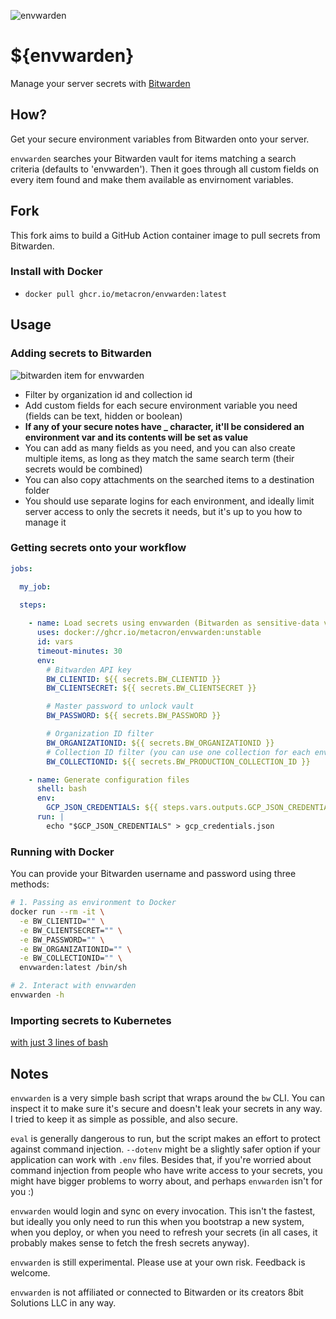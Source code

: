 ![](https://raw.githubusercontent.com/metacron/envwarden/master/assets/icon-left-font-narrow.png "envwarden")

# ${envwarden}
Manage your server secrets with [Bitwarden](https://bitwarden.com/)

## How?

Get your secure environment variables from Bitwarden onto your server.

`envwarden` searches your Bitwarden vault for items matching
a search criteria (defaults to 'envwarden').
Then it goes through all custom fields on every item found
and make them available as envirnoment variables.

## Fork

This fork aims to build a GitHub Action container image to pull secrets from Bitwarden.

### Install with Docker

* `docker pull ghcr.io/metacron/envwarden:latest`

## Usage

### Adding secrets to Bitwarden

![](https://raw.githubusercontent.com/metacron/envwarden/master/assets/bitwarden-item-screenshot.png "bitwarden item for envwarden")

* Filter by organization id and collection id
* Add custom fields for each secure environment variable you need
  (fields can be text, hidden or boolean)
* **If any of your secure notes have _ character, it'll be considered an environment var and its contents will be set as value**
* You can add as many fields as you need, and you can also create
  multiple items, as long as they match the same search term
  (their secrets would be combined)
* You can also copy attachments on the searched items to a destination folder
* You should use separate logins for each environment, and ideally limit server
  access to only the secrets it needs, but it's up to you how to manage it

### Getting secrets onto your workflow

```yaml
jobs:

  my_job:
  
  steps:

    - name: Load secrets using envwarden (Bitwarden as sensitive-data vault)
      uses: docker://ghcr.io/metacron/envwarden:unstable
      id: vars
      timeout-minutes: 30
      env:
        # Bitwarden API key
        BW_CLIENTID: ${{ secrets.BW_CLIENTID }}
        BW_CLIENTSECRET: ${{ secrets.BW_CLIENTSECRET }}

        # Master password to unlock vault
        BW_PASSWORD: ${{ secrets.BW_PASSWORD }}

        # Organization ID filter
        BW_ORGANIZATIONID: ${{ secrets.BW_ORGANIZATIONID }}
        # Collection ID filter (you can use one collection for each environment)
        BW_COLLECTIONID: ${{ secrets.BW_PRODUCTION_COLLECTION_ID }}

    - name: Generate configuration files
      shell: bash
      env:
        GCP_JSON_CREDENTIALS: ${{ steps.vars.outputs.GCP_JSON_CREDENTIALS }}
      run: |
        echo "$GCP_JSON_CREDENTIALS" > gcp_credentials.json
```

### Running with Docker

You can provide your Bitwarden username and password using three methods:

```bash
# 1. Passing as environment to Docker
docker run --rm -it \
  -e BW_CLIENTID="" \
  -e BW_CLIENTSECRET="" \
  -e BW_PASSWORD="" \
  -e BW_ORGANIZATIONID="" \
  -e BW_COLLECTIONID="" \
  envwarden:latest /bin/sh

# 2. Interact with envwarden
envwarden -h
```

### Importing secrets to Kubernetes

[with just 3 lines of bash](https://blog.gingerlime.com/2019/envwarden-and-kubernetes-secrets/)

## Notes

`envwarden` is a very simple bash script that wraps around the `bw` CLI. You can inspect it to make sure it's secure and
doesn't leak your secrets in any way. I tried to keep it as simple as possible, and also secure.

`eval` is generally dangerous to run, but the script makes an effort to protect against command injection.
`--dotenv` might be a slightly safer option if your application can work with `.env` files. Besides that, if you're
worried about command injection from people who have write access to your secrets, you might have bigger problems to
worry about, and perhaps `envwarden` isn't for you :)

`envwarden` would login and sync on every invocation. This isn't the fastest, but ideally you only need to run this when
you bootstrap a new system, when you deploy, or when you need to refresh your secrets (in all cases, it probably makes
sense to fetch the fresh secrets anyway).

`envwarden` is still experimental. Please use at your own risk. Feedback is welcome.

`envwarden` is not affiliated or connected to Bitwarden or its creators 8bit Solutions LLC in any way.
